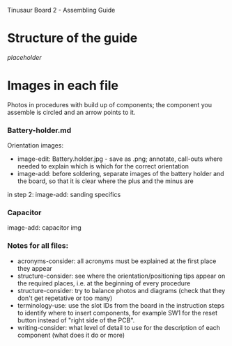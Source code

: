 Tinusaur Board 2 - Assembling Guide

# Structure of the guide

*placeholder*

# Images in each file

Photos in procedures with build up of components; the component you assemble is circled and an arrow points to it.

### Battery-holder.md
Orientation images:
- image-edit: Battery.holder.jpg - save as .png; annotate, call-outs where needed to explain which is which for the correct orientation
- image-add: before soldering, separate images of the battery holder and the board, so that it is clear where the plus and the minus are

in step 2: image-add: sanding specifics

### Capacitor
image-add: capacitor img

### Notes for all files:
- acronyms-consider: all acronyms must be explained at the first place they appear
- structure-consider: see where the orientation/positioning tips appear on the required places, i.e. at the beginning of every procedure
- structure-consider: try to balance photos and diagrams (check that they don't get repetative or too many)
- terminology-use:  use the slot IDs from the board in the instruction steps to identify where to insert components, for example SW1 for the reset button instead of "right side of the PCB".
- writing-consider: what level of detail to use for the description of each component (what does it do or more)

